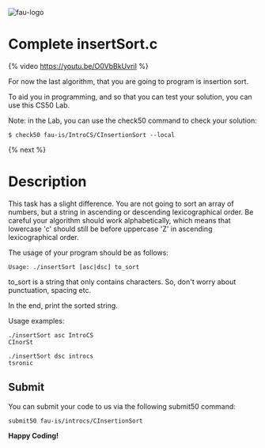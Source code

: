 ![fau-logo](https://www.fau.de/files/2016/02/fb-ww-logo-preview.jpg)
# Complete insertSort.c

{% video https://youtu.be/O0VbBkUvriI %}

For now the last algorithm, that you are going to program is insertion sort.

To aid you in programming, and so that you can test your solution, you can use this CS50 Lab.

Note: in the Lab, you can use the check50 command to check your solution:
~~~
$ check50 fau-is/IntroCS/CInsertionSort --local
~~~
{% next %}

# Description

This task has a slight difference. You are not going to sort an array of numbers, but a string in ascending or
descending lexicographical order.
Be careful your algorithm should work alphabetically, which means that lowercase 'c' should still be before uppercase 'Z' in ascending lexicographical order.

The usage of your program should be as follows: 
~~~
Usage: ./insertSort [asc|dsc] to_sort
~~~

to_sort is a string that only contains characters. So, don't worry about punctuation, spacing etc.

In the end, print the sorted string.

Usage examples:
~~~
./insertSort asc IntroCS
CInorSt

./insertSort dsc introcs
tsronic
~~~

## Submit

You can submit your code to us via the following submit50 command:

~~~
submit50 fau-is/introcs/CInsertionSort
~~~

**Happy Coding!**